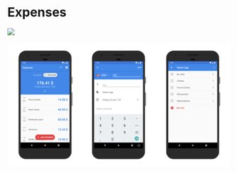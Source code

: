 # Expenses

<a href="https://play.google.com/store/apps/details?id=com.nominalista.expenses">
<img src="https://cdn.rawgit.com/steverichey/google-play-badge-svg/master/img/en_get.svg" width="30%">
</a>

![Screens](Resources/Screens.png)

